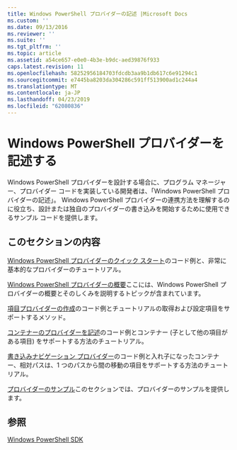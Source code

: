 ```yaml
---
title: Windows PowerShell プロバイダーの記述 |Microsoft Docs
ms.custom: ''
ms.date: 09/13/2016
ms.reviewer: ''
ms.suite: ''
ms.tgt_pltfrm: ''
ms.topic: article
ms.assetid: a54ce657-e0e0-4b3e-b9dc-aed39876f933
caps.latest.revision: 11
ms.openlocfilehash: 58252956184703fdcdb3aa9b1db617c6e91294c1
ms.sourcegitcommit: e7445ba8203da304286c591ff513900ad1c244a4
ms.translationtype: MT
ms.contentlocale: ja-JP
ms.lasthandoff: 04/23/2019
ms.locfileid: "62080836"
---
```

# <a name="writing-a-windows-powershell-provider"></a>Windows PowerShell プロバイダーを記述する

Windows PowerShell プロバイダーを設計する場合に、プログラム マネージャー、プロバイダー コードを実装している開発者は、「Windows PowerShell プロバイダーの記述」。 Windows PowerShell プロバイダーの連携方法を理解するのに役立ち、設計または独自のプロバイダーの書き込みを開始するために使用できるサンプル コードを提供します。

## <a name="in-this-section"></a>このセクションの内容

[Windows PowerShell プロバイダーのクイック スタート](./windows-powershell-provider-quickstart.md)のコード例と、非常に基本的なプロバイダーのチュートリアル。

[Windows PowerShell プロバイダーの概要](./windows-powershell-provider-overview.md)ここには、Windows PowerShell プロバイダーの概要とそのしくみを説明するトピックが含まれています。

[項目プロバイダーの作成](./writing-an-item-provider.md)のコード例とチュートリアルの取得および設定項目をサポートするメソッド。

[コンテナーのプロバイダーを記述](./writing-a-container-provider.md)のコード例とコンテナー (子として他の項目がある項目) をサポートする方法のチュートリアル。

[書き込みナビゲーション プロバイダー](./writing-a-navigation-provider.md)のコード例と入れ子になったコンテナー、相対パスは、1 つのパスから間の移動の項目をサポートする方法のチュートリアル。

[プロバイダーのサンプル](./provider-samples.md)このセクションでは、プロバイダーのサンプルを提供します。

## <a name="see-also"></a>参照

[Windows PowerShell SDK](../windows-powershell-reference.md)
